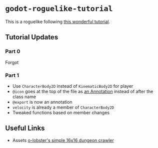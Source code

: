 # `godot-roguelike-tutorial`

This is a roguelike following [this wonderful tutorial](https://www.youtube.com/watch?v=axMNUTmFEDA&list=PL2-ArCpIQtjELkyLKec8BaVVCeunuHSK9&index=1).

## Tutorial Updates

### Part 0

Forgot

### Part 1

- Use `CharacterBody2D` instead of `KinematicBody2D` for player
- `@icon` goes at the top of the file as [an Annotation](https://docs.godotengine.org/en/stable/tutorials/scripting/gdscript/gdscript_basics.html#annotations) instead of after the class name
- `@export` is now an annotation
- `velocity` is already a member of `CharacterBody2D`
- Tweaked functions based on member changes

## Useful Links

- Assets [o-lobster's simple 16x16 dungeon crawler](https://o-lobster.itch.io/simple-dungeon-crawler-16x16-pixel-pack)
